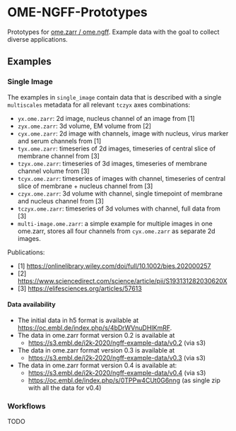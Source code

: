 # OME-NGFF-Prototypes

Prototypes for [ome.zarr / ome.ngff](https://github.com/ome/ngff). Example data with the goal to collect diverse applications.

## Examples

### Single Image

The examples in `single_image` contain data that is described with a single `multiscales` metadata for all relevant `tczyx` axes combinations:
- `yx.ome.zarr`: 2d image, nucleus channel of an image from [1]
- `zyx.ome.zarr`: 3d volume, EM volume from [2]
- `cyx.ome.zarr`: 2d image with channels, image with nucleus, virus marker and serum channels from [1]
- `tyx.ome.zarr`: timeseries of 2d images, timeseries of central slice of membrane channel from [3]
- `tzyx.ome.zarr`: timeseries of 3d images, timeseries of membrane channel volume from [3]
- `tcyx.ome.zarr`: timeseries of images with channel, timeseries of central slice of membrane + nucleus channel from [3]
- `czyx.ome.zarr`: 3d volume with channel, single timepoint of membrane and nucleus channel from [3]
- `tczyx.ome.zarr`: timeseries of 3d volumes with channel, full data from [3]
- `multi-image.ome.zarr`: a simple example for multiple images in one ome.zarr, stores all four channels from `cyx.ome.zarr` as separate 2d images.

Publications:
- [1] https://onlinelibrary.wiley.com/doi/full/10.1002/bies.202000257
- [2] https://www.sciencedirect.com/science/article/pii/S193131282030620X
- [3] https://elifesciences.org/articles/57613

#### Data availability
- The initial data in h5 format is available at https://oc.embl.de/index.php/s/4bDrWVnuDHIKmRF.
- The data in ome.zarr format version 0.2 is available at
    - https://s3.embl.de/i2k-2020/ngff-example-data/v0.2 (via s3)
- The data in ome.zarr format version 0.3 is available at 
    - https://s3.embl.de/i2k-2020/ngff-example-data/v0.3 (via s3)
- The data in ome.zarr format version 0.4 is available at:
    - https://s3.embl.de/i2k-2020/ngff-example-data/v0.4 (via s3)
    - https://oc.embl.de/index.php/s/0TPPw4CUt0G6nng (as single zip with all the data for v0.4)

### Workflows

TODO
